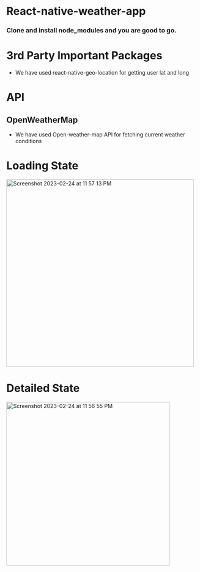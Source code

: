 # React-native-weather-app

### Clone and install node_modules and you are good to go.

# 3rd Party Important Packages
- We have used react-native-geo-location for getting user lat and long

# API

## OpenWeatherMap
- We have used Open-weather-map API for fetching current weather conditions


# Loading State
<img width="490" alt="Screenshot 2023-02-24 at 11 57 13 PM" src="https://user-images.githubusercontent.com/49619101/221260302-3a2fa58a-97b4-46c4-910f-a8ceef372c3d.png">

# Detailed State
<img width="428" alt="Screenshot 2023-02-24 at 11 56 55 PM" src="https://user-images.githubusercontent.com/49619101/221260314-a7c3638a-c82f-4fbb-b0d4-bb5a46830fac.png">
